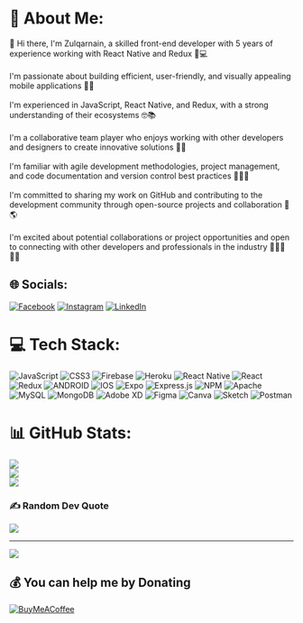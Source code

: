 # 💫 About Me:
👋 Hi there, I'm Zulqarnain, a skilled front-end developer with 5 years of experience working with React Native and Redux 📱💻<br><br>I'm passionate about building efficient, user-friendly, and visually appealing mobile applications 🚀🌟<br><br>I'm experienced in JavaScript, React Native, and Redux, with a strong understanding of their ecosystems 🤓📚<br><br>I'm a collaborative team player who enjoys working with other developers and designers to create innovative solutions 💪🤝<br><br>I'm familiar with agile development methodologies, project management, and code documentation and version control best practices 📝👨‍💻<br><br>I'm committed to sharing my work on GitHub and contributing to the development community through open-source projects and collaboration 🤝🌎<br><br>I'm excited about potential collaborations or project opportunities and open to connecting with other developers and professionals in the industry 🤝👨‍💼👩‍💼


## 🌐 Socials:
[![Facebook](https://img.shields.io/badge/Facebook-%231877F2.svg?logo=Facebook&logoColor=white)](https://facebook.com/zulqarnainn) [![Instagram](https://img.shields.io/badge/Instagram-%23E4405F.svg?logo=Instagram&logoColor=white)](https://instagram.com/zulqarnain1992) [![LinkedIn](https://img.shields.io/badge/LinkedIn-%230077B5.svg?logo=linkedin&logoColor=white)](https://linkedin.com/in/zulqarnain-khaskheli-85051120b) 

# 💻 Tech Stack:
![JavaScript](https://img.shields.io/badge/javascript-%23323330.svg?style=for-the-badge&logo=javascript&logoColor=%23F7DF1E) ![CSS3](https://img.shields.io/badge/css3-%231572B6.svg?style=for-the-badge&logo=css3&logoColor=white) ![Firebase](https://img.shields.io/badge/firebase-%23039BE5.svg?style=for-the-badge&logo=firebase) ![Heroku](https://img.shields.io/badge/heroku-%23430098.svg?style=for-the-badge&logo=heroku&logoColor=white) ![React Native](https://img.shields.io/badge/react_native-%2320232a.svg?style=for-the-badge&logo=react&logoColor=%2361DAFB) ![React](https://img.shields.io/badge/react-%2320232a.svg?style=for-the-badge&logo=react&logoColor=%2361DAFB) ![Redux](https://img.shields.io/badge/redux-%23593d88.svg?style=for-the-badge&logo=redux&logoColor=white) ![ANDROID](https://img.shields.io/badge/android-%2320232a.svg?style=for-the-badge&logo=android&logoColor=%a4c639) ![IOS](https://img.shields.io/badge/IOS-%2320232a.svg?style=for-the-badge&logo=apple&logoColor=white) ![Expo](https://img.shields.io/badge/expo-1C1E24?style=for-the-badge&logo=expo&logoColor=#D04A37) ![Express.js](https://img.shields.io/badge/express.js-%23404d59.svg?style=for-the-badge&logo=express&logoColor=%2361DAFB) ![NPM](https://img.shields.io/badge/NPM-%23000000.svg?style=for-the-badge&logo=npm&logoColor=white) ![Apache](https://img.shields.io/badge/apache-%23D42029.svg?style=for-the-badge&logo=apache&logoColor=white) ![MySQL](https://img.shields.io/badge/mysql-%2300f.svg?style=for-the-badge&logo=mysql&logoColor=white) ![MongoDB](https://img.shields.io/badge/MongoDB-%234ea94b.svg?style=for-the-badge&logo=mongodb&logoColor=white) ![Adobe XD](https://img.shields.io/badge/Adobe%20XD-470137?style=for-the-badge&logo=Adobe%20XD&logoColor=#FF61F6) 	![Figma](https://img.shields.io/badge/figma-%23F24E1E.svg?style=for-the-badge&logo=figma&logoColor=white) ![Canva](https://img.shields.io/badge/Canva-%2300C4CC.svg?style=for-the-badge&logo=Canva&logoColor=white) ![Sketch](https://img.shields.io/badge/Sketch-FFB387?style=for-the-badge&logo=sketch&logoColor=black) ![Postman](https://img.shields.io/badge/Postman-FF6C37?style=for-the-badge&logo=postman&logoColor=white)
# 📊 GitHub Stats:
![](https://github-readme-stats.vercel.app/api?username=nain1992&theme=dark&hide_border=false&include_all_commits=false&count_private=false)<br/>
![](https://github-readme-streak-stats.herokuapp.com/?user=nain1992&theme=dark&hide_border=false)<br/>
![](https://github-readme-stats.vercel.app/api/top-langs/?username=nain1992&theme=dark&hide_border=false&include_all_commits=false&count_private=false&layout=compact)

### ✍️ Random Dev Quote
![](https://quotes-github-readme.vercel.app/api?type=horizontal&theme=radical)

---
[![](https://visitcount.itsvg.in/api?id=nain1992&icon=3&color=3)](https://visitcount.itsvg.in)

  ## 💰 You can help me by Donating
  [![BuyMeACoffee](https://img.shields.io/badge/Buy%20Me%20a%20Coffee-ffdd00?style=for-the-badge&logo=buy-me-a-coffee&logoColor=black)](https://buymeacoffee.com/khaskhelizW) 

  
<!-- Proudly created with GPRM ( https://gprm.itsvg.in ) -->
